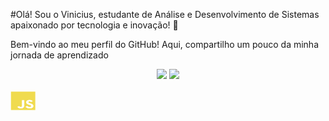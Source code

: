#Olá! Sou o Vinicius, estudante de Análise e Desenvolvimento de Sistemas apaixonado por tecnologia e inovação! 👋



Bem-vindo ao meu perfil do GitHub! Aqui, compartilho um pouco da minha jornada de aprendizado


<div align="center">
  <img height="180em" src="https://github-readme-stats.vercel.app/api?username=vinicius098&-a1&show_icons=true&theme=transparent&include_all_commits=true&count_private=true&cache_seconds=1800"/>
  <img height="180em" src="https://github-readme-stats.vercel.app/api/top-langs/?username=vinicius098&-a1&layout=compact&langs_count=7&theme=transparent&cache_seconds=1800"/>
</div>


<div style="display: inline_block"><br>
  <img align="center" alt="vinicius-Js" height="30" width="40" src="https://raw.githubusercontent.com/devicons/devicon/master/icons/javascript/javascript-plain.svg">
  </div>
